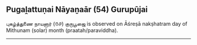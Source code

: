 ## Pugaḽattuṇai Nāyaṉaār (54) Gurupūjai
புகழ்த்துணை நாயனார் (௫௪) குருபூஜை is observed on Āśreṣā nakṣhatram day of Mithunam (solar) month (praatah/paraviddha).



---
